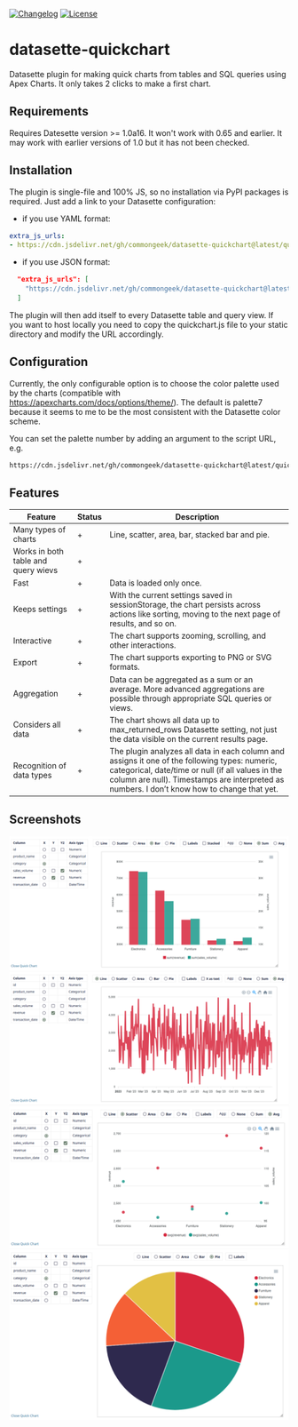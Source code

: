 [![Changelog](https://img.shields.io/github/v/release/commongeek/datasette-quickchart?include_prereleases&label=changelog)](https://github.com/commongeek/datasette-quickchart/releases)
[![License](https://img.shields.io/badge/license-Apache%202.0-blue.svg)](https://github.com/commongeek/datasette-quickchart/blob/main/LICENSE)

# datasette-quickchart
Datasette plugin for making quick charts from tables and SQL queries using Apex Charts. It only takes 2 clicks to make a first chart.

## Requirements

Requires Datesette version >= 1.0a16. It won't work with 0.65 and earlier. It may work with earlier versions of 1.0 but it has not been checked.

## Installation

The plugin is single-file and 100% JS, so no installation via PyPI packages is required. Just add a link to your Datasette configuration:

- if you use YAML format:
```yaml
extra_js_urls:
- https://cdn.jsdelivr.net/gh/commongeek/datasette-quickchart@latest/quickchart.min.js
```

- if you use JSON format:
```json
  "extra_js_urls": [
    "https://cdn.jsdelivr.net/gh/commongeek/datasette-quickchart@latest/quickchart.min.js"
  ]
```
The plugin will then add itself to every Datasette table and query view.
If you want to host locally you need to copy the quickchart.js file to your static directory and modify the URL accordingly.

## Configuration

Currently, the only configurable option is to choose the color palette used by the charts (compatible with https://apexcharts.com/docs/options/theme/). The default is palette7 because it seems to me to be the most consistent with the Datasette color scheme.

You can set the palette number by adding an argument to the script URL, e.g.
```bash
https://cdn.jsdelivr.net/gh/commongeek/datasette-quickchart@latest/quickchart.min.js?palette=1
```

## Features

| Feature | Status | Description |
| --- | --- | --- |
| Many types of charts | + | Line, scatter, area, bar, stacked bar and pie.  |
| Works in both table and query wievs | + ||
| Fast | + | Data is loaded only once. |
| Keeps settings | + | With the current settings saved in sessionStorage, the chart persists across actions like sorting, moving to the next page of results, and so on. |
| Interactive | + | The chart supports zooming, scrolling, and other interactions. |
| Export | + | The chart supports exporting to PNG or SVG formats. |
| Aggregation | + | Data can be aggregated as a sum or an average. More advanced aggregations are possible through appropriate SQL queries or views. |
| Considers all data | + | The chart shows all data up to max_returned_rows Datasette setting, not just the data visible on the current results page. |
| Recognition of data types | + | The plugin analyzes all data in each column and assigns it one of the following types: numeric, categorical, date/time or null (if all values in the column are null). Timestamps are interpreted as numbers. I don’t know how to change that yet. |

## Screenshots

![Bar demo](screenshots/bar_demo.png)
![Line demo](screenshots/line_demo.png)
![Scatter demo](screenshots/scatter_demo.png)
![Pie demo](screenshots/pie_demo.png)
